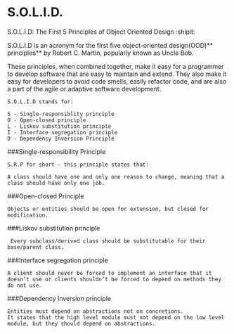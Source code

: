 # S.O.L.I.D. 
S.O.L.I.D: The First 5 Principles of Object Oriented Design :shipit:

S.O.L.I.D is an acronym for the first five object-oriented design(OOD)** principles** by Robert C. Martin, popularly known as Uncle Bob.

These principles, when combined together, make it easy for a programmer to develop software that are easy to maintain and extend.
They also make it easy for developers to avoid code smells, easily refactor code, and are also a part of the agile or adaptive software development.

```
S.O.L.I.D stands for:

S - Single-responsiblity principle
O - Open-closed principle
L - Liskov substitution principle
I - Interface segregation principle
D - Dependency Inversion Principle
```

###Single-responsibility Principle
```
S.R.P for short - this principle states that:

A class should have one and only one reason to change, meaning that a class should have only one job.
```

###Open-closed Principle
```
Objects or entities should be open for extension, but closed for modification.
```

###Liskov substitution principle
```
 Every subclass/derived class should be substitutable for their base/parent class.
```

###Interface segregation principle
```
A client should never be forced to implement an interface that it doesn’t use or clients shouldn’t be forced to depend on methods they do not use.
```

###Dependency Inversion principle
```
Entities must depend on abstractions not on concretions.
It states that the high level module must not depend on the low level module, but they should depend on abstractions.
```
